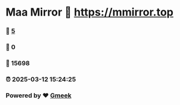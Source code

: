 # Maa Mirror :link: https://mmirror.top 
### :page_facing_up: [5](https://mmirror.top/tag.html) 
### :speech_balloon: 0 
### :hibiscus: 15698 
### :alarm_clock: 2025-03-12 15:24:25 
### Powered by :heart: [Gmeek](https://github.com/Meekdai/Gmeek)
